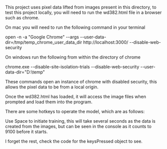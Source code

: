 
This project uses pixel data lifted from images present in this directory, 
to test this project locally, you will need to run the wd382.html file in a browser such as chrome.

On mac you will need to run the following command in your terminal 

open -n -a "Google Chrome" --args --user-data-dir=/tmp/temp_chrome_user_data_dir http://localhost:3000/ --disable-web-security 

On windows run the following from within the directory of chrome

chrome.exe  --disable-site-isolation-trials --disable-web-security --user-data-dir="D:\temp"

These commands open an instance of chrome with disabled security, this allows the pixel data to be from a local origin. 

Once the wd382.html has loaded, it will access the image files when prompted and load them into the program. 


There are some hotkeys to operate the model, which are as follows:

Use Space to initiate training, this will take several seconds as the data is created from the images, but can be seen in the console as it counts to 9100 before it starts.

I forget the rest, check the code for the keysPressed object to see. 

